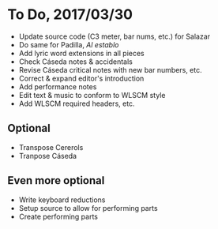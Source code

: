 # To Do, 2017/03/30

- Update source code (C3 meter, bar nums, etc.) for Salazar
- Do same for Padilla, *Al establo*
- Add lyric word extensions in all pieces
- Check Cáseda notes & accidentals
- Revise Cáseda critical notes with new bar numbers, etc.
- Correct & expand editor's introduction
- Add performance notes
- Edit text & music to conform to WLSCM style
- Add WLSCM required headers, etc.

## Optional
- Transpose Cererols
- Tranpose Cáseda

## Even more optional
- Write keyboard reductions
- Setup source to allow for performing parts
- Create performing parts
